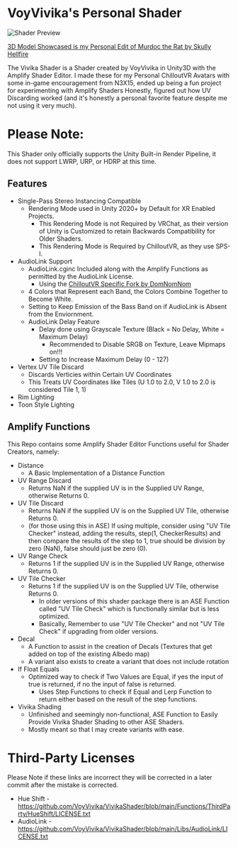 # VoyVivika's Personal Shader
![Shader Preview](https://github.com/VoyVivika/VivikaShader/blob/main/README%20ASSETS/Unity_Xwahnfhmvv.gif?raw=true)

[3D  Model Showcased is my Personal Edit of Murdoc the Rat by Skully Hellfire](https://skullyhellfire.gumroad.com/l/skullysmurdoc)

The Vivika Shader is a Shader created by VoyVivika in Unity3D with the Amplify Shader Editor. I made these for my Personal ChilloutVR Avatars with some in-game encouragement from N3X15, ended up being a fun project for experimenting with Amplify Shaders Honestly, figured out how UV Discarding worked (and it's honestly a personal favorite feature despite me not using it very much).

# Please Note:
This Shader only officially supports the Unity Built-in Render Pipeline, it does not support LWRP, URP, or HDRP at this time.

## Features
- Single-Pass Stereo Instancing Compatible
	- Rendering Mode used in Unity 2020+ by Default for XR Enabled Projects.
		- This Rendering Mode is not Required by VRChat, as their version of Unity is Customized to retain Backwards Compatibility for Older Shaders.
		- This Rendering Mode is Required by ChilloutVR, as they use SPS-I.
- AudioLink Support
	- AudioLink.cginc Included along with the Amplify Functions as permitted by the AudioLink License.
		- Using the [ChilloutVR Specific Fork by DomNomNom](https://github.com/DomNomNomVR/cvr-audio-link)
	- 4 Colors that Represent each Band, the Colors Combine Together to Become White.
	- Setting to Keep Emission of the Bass Band on if AudioLink is Absent from the Enviornment.
	- AudioLink Delay Feature
		- Delay done using Grayscale Texture (Black = No Delay, White = Maximum Delay)
			- Recommended to Disable SRGB on Texture, Leave Mipmaps on!!!
		- Setting to Increase Maximum Delay (0 - 127)
- Vertex UV Tile Discard
	- Discards Verticies within Certain UV Coordinates
	- This Treats UV Coordinates like Tiles (U 1.0 to 2.0, V 1.0 to 2.0 is considered Tile 1, 1)
- Rim Lighting
- Toon Style Lighting
## Amplify Functions
This Repo contains some Amplify Shader Editor Functions useful for Shader Creators, namely:
- Distance
	- A Basic Implementation of a Distance Function
- UV Range Discard
	- Returns NaN if the supplied UV is in the Supplied UV Range, otherwise Returns 0.
- UV Tile Discard
	- Returns NaN if the supplied UV is on the Supplied UV Tile, otherwise Returns 0.
	- (for those using this in ASE) If using multiple, consider using "UV Tile Checker" instead, adding the results, step(1, CheckerResults) and then compare the results of the step to 1, true should be division by zero (NaN), false should just be zero (0).
- UV Range Check
	- Returns 1 if the supplied UV is in the Supplied UV Range, otherwise Returns 0.
- UV Tile Checker
	- Returns 1 if the supplied UV is on the Supplied UV Tile, otherwise Returns 0.
		- In older versions of this shader package there is an ASE Function called "UV Tile Check" which is functionally similar but is less optimized.
		- Basically, Remember to use "UV Tile Checker" and not "UV Tile Check" if upgrading from older versions.
- Decal
	- A Function to assist in the creation of Decals (Textures that get added on top of the existing Albedo map)
	- A variant also exists to create a variant that does not include rotation
- If Float Equals
	- Optimized way to check if Two Values are Equal, if yes the input of true is returned, if no the input of false is returned.
		- Uses Step Functions to check if Equal and Lerp Function to return either based on the result of the step functions.
- Vivika Shading
	- Unfinished and seemingly non-functional, ASE Function to Easily Provide Vivika Shader Shading to other ASE Shaders.
	- Mostly meant so that I may create variants with ease.
# Third-Party Licenses
Please Note if these links are incorrect they will be corrected in a later commit after the mistake is corrected.
- Hue Shift - https://github.com/VoyVivika/VivikaShader/blob/main/Functions/ThirdParty/HueShift/LICENSE.txt
- AudioLink - https://github.com/VoyVivika/VivikaShader/blob/main/Libs/AudioLink/LICENSE.txt